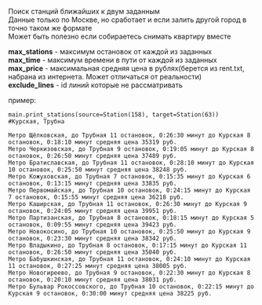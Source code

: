 Поиск станций ближайших к двум заданным  
Данные только по Москве, но сработает и если залить другой город в точно таком же формате   
Может быть полезно если собираетесь снимать квартиру вместе   

**max_stations** - максимум остановок от каждой из заданных  
**max_time** - максимум времени в пути от каждой из заданных  
**max_price** - максимальная средняя цена в рублях(берется из rent.txt, набрана из интернета. Может отличаться от реальности)  
**exclude_lines** - id линий которые не рассматривать  

пример:

    main.print_stations(source=Station(158), target=Station(63))
    #Курская, Трубна
    
    Метро Щёлковская, до Трубная 11 остановок, 0:26:30 минут до Курская 8 остановок, 0:18:10 минут средняя цена 35319 руб.
    Метро Черкизовская, до Трубная 9 остановок, 0:19:05 минут до Курская 8 остановок, 0:26:50 минут средняя цена 37489 руб.
    Метро Братиславская, до Трубная 11 остановок, 0:28:10 минут до Курская 10 остановок, 0:25:50 минут средняя цена 38248 руб.
    Метро Кожуховская, до Трубная 7 остановок, 0:15:35 минут до Курская 6 остановок, 0:13:15 минут средняя цена 33835 руб.
    Метро Первомайская, до Трубная 10 остановок, 0:24:15 минут до Курская 7 остановок, 0:15:55 минут средняя цена 36218 руб.
    Метро Каширская, до Трубная 11 остановок, 0:26:30 минут до Курская 9 остановок, 0:24:05 минут средняя цена 39951 руб.
    Метро Партизанская, до Трубная 8 остановок, 0:18:15 минут до Курская 5 остановок, 0:09:55 минут средняя цена 39423 руб.
    Метро Новокосино, до Трубная 10 остановок, 0:25:50 минут до Курская 9 остановок, 0:23:30 минут средняя цена 38342 руб.
    Метро Владыкино, до Трубная 8 остановок, 0:17:15 минут до Курская 11 остановок, 0:26:50 минут средняя цена 35040 руб.
    Метро Бабушкинская, до Трубная 11 остановок, 0:24:10 минут до Курская 11 остановок, 0:27:25 минут средняя цена 38005 руб.
    Метро Новогиреево, до Трубная 9 остановок, 0:22:30 минут до Курская 8 остановок, 0:20:10 минут средняя цена 38031 руб.
    Метро Бульвар Рокоссовского, до Трубная 10 остановок, 0:22:15 минут до Курская 9 остановок, 0:30:00 минут средняя цена 38225 руб.
    
